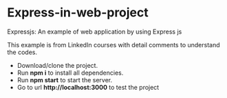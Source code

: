# Express-in-web-project
 
 Expressjs: An example of web application by using Express js
 
 This example is from LinkedIn courses with detail comments to understand the codes.
 
  * Download/clone the project.
  * Run **npm i** to install all dependencies.
  * Run **npm start** to start the server.
  * Go to url **http://localhost:3000** to test the project 
 
